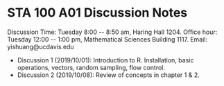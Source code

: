 # STA 100 A01 Discussion Notes

Discussion Time: Tuesday 8:00 -- 8:50 am, Haring Hall 1204.
Office hour: Tuesday 12:00 -- 1:00 pm, Mathematical Sciences Building 1117.
Email: yishuang\@ucdavis.edu

- Discussion 1 (2019/10/01): Introduction to R. Installation, basic operations, vectors, random sampling, flow control.
- Discussion 2 (2019/10/08): Review of concepts in chapter 1 & 2.

